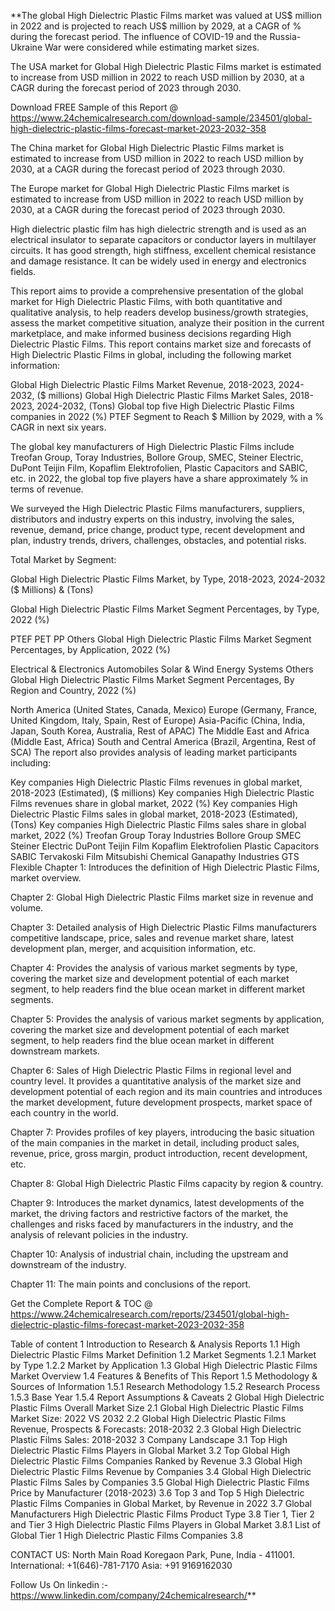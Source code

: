 **The global High Dielectric Plastic Films market was valued at US$ million in 2022 and is projected to reach US$ million by 2029, at a CAGR of % during the forecast period. The influence of COVID-19 and the Russia-Ukraine War were considered while estimating market sizes.

The USA market for Global High Dielectric Plastic Films market is estimated to increase from USD million in 2022 to reach USD million by 2030, at a CAGR during the forecast period of 2023 through 2030.

Download FREE Sample of this Report @ https://www.24chemicalresearch.com/download-sample/234501/global-high-dielectric-plastic-films-forecast-market-2023-2032-358

The China market for Global High Dielectric Plastic Films market is estimated to increase from USD million in 2022 to reach USD million by 2030, at a CAGR during the forecast period of 2023 through 2030.

The Europe market for Global High Dielectric Plastic Films market is estimated to increase from USD million in 2022 to reach USD million by 2030, at a CAGR during the forecast period of 2023 through 2030.

High dielectric plastic film has high dielectric strength and is used as an electrical insulator to separate capacitors or conductor layers in multilayer circuits. It has good strength, high stiffness, excellent chemical resistance and damage resistance. It can be widely used in energy and electronics fields.

This report aims to provide a comprehensive presentation of the global market for High Dielectric Plastic Films, with both quantitative and qualitative analysis, to help readers develop business/growth strategies, assess the market competitive situation, analyze their position in the current marketplace, and make informed business decisions regarding High Dielectric Plastic Films. This report contains market size and forecasts of High Dielectric Plastic Films in global, including the following market information:

Global High Dielectric Plastic Films Market Revenue, 2018-2023, 2024-2032, ($ millions)
Global High Dielectric Plastic Films Market Sales, 2018-2023, 2024-2032, (Tons)
Global top five High Dielectric Plastic Films companies in 2022 (%)
PTEF Segment to Reach $ Million by 2029, with a % CAGR in next six years.

The global key manufacturers of High Dielectric Plastic Films include Treofan Group, Toray Industries, Bollore Group, SMEC, Steiner Electric, DuPont Teijin Film, Kopaflim Elektrofolien, Plastic Capacitors and SABIC, etc. in 2022, the global top five players have a share approximately % in terms of revenue.

We surveyed the High Dielectric Plastic Films manufacturers, suppliers, distributors and industry experts on this industry, involving the sales, revenue, demand, price change, product type, recent development and plan, industry trends, drivers, challenges, obstacles, and potential risks.

Total Market by Segment:

Global High Dielectric Plastic Films Market, by Type, 2018-2023, 2024-2032 ($ Millions) & (Tons)

Global High Dielectric Plastic Films Market Segment Percentages, by Type, 2022 (%)

PTEF
PET
PP
Others
Global High Dielectric Plastic Films Market Segment Percentages, by Application, 2022 (%)

Electrical & Electronics
Automobiles
Solar & Wind Energy Systems
Others
Global High Dielectric Plastic Films Market Segment Percentages, By Region and Country, 2022 (%)

North America (United States, Canada, Mexico)
Europe (Germany, France, United Kingdom, Italy, Spain, Rest of Europe)
Asia-Pacific (China, India, Japan, South Korea, Australia, Rest of APAC)
The Middle East and Africa (Middle East, Africa)
South and Central America (Brazil, Argentina, Rest of SCA)
The report also provides analysis of leading market participants including:

Key companies High Dielectric Plastic Films revenues in global market, 2018-2023 (Estimated), ($ millions)
Key companies High Dielectric Plastic Films revenues share in global market, 2022 (%)
Key companies High Dielectric Plastic Films sales in global market, 2018-2023 (Estimated), (Tons)
Key companies High Dielectric Plastic Films sales share in global market, 2022 (%)
Treofan Group
Toray Industries
Bollore Group
SMEC
Steiner Electric
DuPont Teijin Film
Kopaflim Elektrofolien
Plastic Capacitors
SABIC
Tervakoski Film
Mitsubishi Chemical
Ganapathy Industries
GTS Flexible
Chapter 1: Introduces the definition of High Dielectric Plastic Films, market overview.

Chapter 2: Global High Dielectric Plastic Films market size in revenue and volume.

Chapter 3: Detailed analysis of High Dielectric Plastic Films manufacturers competitive landscape, price, sales and revenue market share, latest development plan, merger, and acquisition information, etc.

Chapter 4: Provides the analysis of various market segments by type, covering the market size and development potential of each market segment, to help readers find the blue ocean market in different market segments.

Chapter 5: Provides the analysis of various market segments by application, covering the market size and development potential of each market segment, to help readers find the blue ocean market in different downstream markets.

Chapter 6: Sales of High Dielectric Plastic Films in regional level and country level. It provides a quantitative analysis of the market size and development potential of each region and its main countries and introduces the market development, future development prospects, market space of each country in the world.

Chapter 7: Provides profiles of key players, introducing the basic situation of the main companies in the market in detail, including product sales, revenue, price, gross margin, product introduction, recent development, etc.

Chapter 8: Global High Dielectric Plastic Films capacity by region & country.

Chapter 9: Introduces the market dynamics, latest developments of the market, the driving factors and restrictive factors of the market, the challenges and risks faced by manufacturers in the industry, and the analysis of relevant policies in the industry.

Chapter 10: Analysis of industrial chain, including the upstream and downstream of the industry.

Chapter 11: The main points and conclusions of the report.

Get the Complete Report & TOC @ https://www.24chemicalresearch.com/reports/234501/global-high-dielectric-plastic-films-forecast-market-2023-2032-358

Table of content
1 Introduction to Research & Analysis Reports
1.1 High Dielectric Plastic Films Market Definition
1.2 Market Segments
1.2.1 Market by Type
1.2.2 Market by Application
1.3 Global High Dielectric Plastic Films Market Overview
1.4 Features & Benefits of This Report
1.5 Methodology & Sources of Information
1.5.1 Research Methodology
1.5.2 Research Process
1.5.3 Base Year
1.5.4 Report Assumptions & Caveats
2 Global High Dielectric Plastic Films Overall Market Size
2.1 Global High Dielectric Plastic Films Market Size: 2022 VS 2032
2.2 Global High Dielectric Plastic Films Revenue, Prospects & Forecasts: 2018-2032
2.3 Global High Dielectric Plastic Films Sales: 2018-2032
3 Company Landscape
3.1 Top High Dielectric Plastic Films Players in Global Market
3.2 Top Global High Dielectric Plastic Films Companies Ranked by Revenue
3.3 Global High Dielectric Plastic Films Revenue by Companies
3.4 Global High Dielectric Plastic Films Sales by Companies
3.5 Global High Dielectric Plastic Films Price by Manufacturer (2018-2023)
3.6 Top 3 and Top 5 High Dielectric Plastic Films Companies in Global Market, by Revenue in 2022
3.7 Global Manufacturers High Dielectric Plastic Films Product Type
3.8 Tier 1, Tier 2 and Tier 3 High Dielectric Plastic Films Players in Global Market
3.8.1 List of Global Tier 1 High Dielectric Plastic Films Companies
3.8

CONTACT US:
North Main Road Koregaon Park, Pune, India - 411001.
International: +1(646)-781-7170
Asia: +91 9169162030

Follow Us On linkedin :- https://www.linkedin.com/company/24chemicalresearch/**
